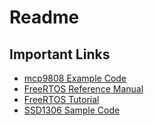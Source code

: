 # Readme

## Important Links

* [mcp9808 Example Code](https://github.com/UncleRus/esp-idf-lib/tree/master/examples/mcp9808/default)
* [FreeRTOS Reference Manual](https://www.freertos.org/a00106.html)
* [FreeRTOS Tutorial](https://www.digikey.com/en/maker/projects/what-is-a-realtime-operating-system-rtos/28d8087f53844decafa5000d89608016)
* [SSD1306 Sample Code](https://github.com/nopnop2002/esp-idf-ssd1306)
  


